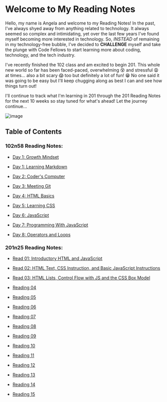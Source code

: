 # Welcome to My Reading Notes

Hello, my name is Angela and welcome to my Reading Notes! In the past, I've always shyed away from anything related to technology. It always seemed so complex and intimidating, yet over the last few years I've found myself becoming more interested in technology. So, *INSTEAD* of remaining in my technology-free bubble, I've decided to **CHALLENGE** myself and take the plunge with Code Fellows to start learning more about coding, technology, and the tech industry.

I've recently finished the 102 class and am excited to begin 201. This whole new world so far has been faced-paced, overwhelming :dizzy_face: and stressful :weary: at times... also a bit scary :scream: too but definitely a lot of fun! :grin: No one said it was going to be easy but I'll keep chugging along as best I can and see how things turn out!

I'll continue to track what I'm learning in 201 through the 201 Reading Notes for the next 10 weeks so stay tuned for what's ahead! Let the journey continue...

![image](https://wisdomquotes.b-cdn.net/wp-content/uploads/learning-quotes-learning-is-a-treasure-that-will-follow-its-owner-everywhere-chinese-proverb-wisdom-quotes-1.jpg)

## Table of Contents
### 102n58 Reading Notes:
+ [Day 1: Growth Mindset](d1-growth-mindset.md)

+ [Day 1: Learning Markdown](d1-learning-markdown.md)

+ [Day 2: Coder's Computer](d2-coders-computer.md)

+ [Day 3: Meeting Git](d3-meeting-git.md)

+ [Day 4: HTML Basics](d4-html-basics.md)

+ [Day 5: Learning CSS](d5-learning-css.md)

+ [Day 6: JavaScript](d6-JavaScript.md)

+ [Day 7: Programming With JavaScript](d7-programming-with-js.md)

+ [Day 8: Operators and Loops](d8-operators-and-loops.md)

### 201n25 Reading Notes:
+ [Read 01: Introductory HTML and JavaScript](class-01.md)

+ [Read 02: HTML Text, CSS Instruction, and Basic JavaScript Instructions](class-02.md)

+ [Read 03: HTML Lists, Control Flow with JS and the CSS Box Model](class-03.md)

+ [Reading 04]()

+ [Reading 05]()

+ [Reading 06]()

+ [Reading 07]()

+ [Reading 08]()

+ [Reading 09]()

+ [Reading 10]()

+ [Reading 11]()

+ [Reading 12]()

+ [Reading 13]()

+ [Reading 14]()

+ [Reading 15]()